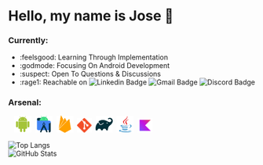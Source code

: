 <!--
**sventripikal/sventripikal** is a ✨ _special_ ✨ repository because its `README.md` (this file) appears on your GitHub profile.
-->
# Hello, my name is Jose 👋

### Currently:
- :feelsgood: Learning Through Implementation
- :godmode: Focusing On Android Development
- :suspect: Open To Questions & Discussions
- :rage1: Reachable on
![Linkedin Badge](https://img.shields.io/badge/-Linkedin-blue?style=plastic&logo=Linkedin&logoColor=white)
![Gmail Badge](https://img.shields.io/badge/-Gmail-red?style=plastic&logo=Gmail&logoColor=white)
![Discord Badge](https://img.shields.io/badge/Discord-Purple?style=plastic&logo=Discord&logoColor=%23ffffff&color=%235865f2)

### Arsenal:
<p>
&nbsp;&nbsp;
<img src="https://github.com/devicons/devicon/blob/master/icons/android/android-original.svg" title="Android" alt="Android" width="35" height="35"/>&nbsp;
<img src="https://github.com/devicons/devicon/blob/master/icons/androidstudio/androidstudio-original.svg" title="Android Studio" alt="Android Studio" width="35" height="35"/>&nbsp;
<img src="https://github.com/devicons/devicon/blob/master/icons/firebase/firebase-plain.svg" title="Firebase" alt="Firebase" width="35" height="35"/>&nbsp;
<img src="https://github.com/devicons/devicon/blob/master/icons/git/git-original.svg" title="Git" alt="Git" width="30" height="30"/>&nbsp;
<img src="https://github.com/devicons/devicon/blob/master/icons/gradle/gradle-original.svg" title="Gradle" alt="Gradle" width="35" height="35"/>&nbsp;
<img src="https://github.com/devicons/devicon/blob/master/icons/java/java-original.svg" title="Java" alt="Java" width="35" height="35"/>&nbsp;
<img src="https://github.com/devicons/devicon/blob/master/icons/kotlin/kotlin-original.svg" title="Kotlin" alt="Kotlin" width="30" height="30"/>&nbsp;
</p>

![Top Langs](https://github-readme-stats.vercel.app/api/top-langs/?username=sven-tripikal&layout=compact&theme=radical&custom_title=&nbsp;&nbsp;&nbsp;&nbsp;&nbsp;&nbsp;&nbsp;&nbsp;Most&nbsp;Used&nbsp;Languages&card_width=310)  
![GitHub Stats](https://github-readme-stats.vercel.app/api?username=sven-tripikal&hide=contribs,prs&show_icons=true&theme=radical&card_width=495&custom_title=&nbsp;&nbsp;&nbsp;&nbsp;&nbsp;&nbsp;&nbsp;&nbsp;&nbsp;&nbsp;&nbsp;&nbsp;&nbsp;&nbsp;&nbsp;&nbsp;&nbsp;&nbsp;&nbsp;&nbsp;&nbsp;&nbsp;&nbsp;&nbsp;&nbsp;&nbsp;&nbsp;&nbsp;&nbsp;&nbsp;&nbsp;&nbsp;&nbsp;&nbsp;&nbsp;Github&nbsp;Stats)  
<!-- [![GitHub Streak](https://github-readme-streak-stats-iota-seven.vercel.app?user=sven-tripikal&theme=radical&date_format=j%20M%5B%20Y%5D&fire=00DEDE&ring=F8007C&currStreakNum=FFFF00&currStreakLabel=AB80D5&sideNums=B1D8FF&sideLabels=FFB1D8&dates=B1FFD8)](https://git.io/streak-stats) -->
